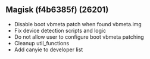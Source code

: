 ## Magisk (f4b6385f) (26201)
- Disable boot vbmeta patch when found vbmeta.img
- Fix device detection scripts and logic
- Do not allow user to configure boot vbmeta patching
- Cleanup util_functions
- Add canyie to developer list

